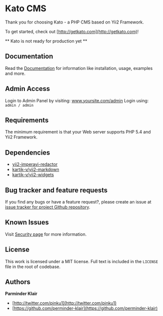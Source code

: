 # Kato CMS
Thank you for choosing Kato - a PHP CMS based on Yii2 Framework.

To get started, check out [http://getkato.com](http://getkato.com)!

** Kato is not ready for production yet **

## Documentation
Read the [Documentation](docs/index.md) for information like installation, usage, examples and more.

## Admin Access
Login to Admin Panel by visiting: www.yoursite.com/admin
Login using: `admin / admin`

## Requirements
The minimum requirement is that your Web server supports PHP 5.4 and Yii2 Framework.

## Dependencies
* [yii2-imperavi-redactor](https://github.com/asofter/yii2-imperavi-redactor)
* [kartik-v/yii2-markdown](https://github.com/kartik-v/yii2-markdown)
* [kartik-v/yii2-widgets](https://github.com/kartik-v/yii2-widgets)

## Bug tracker and feature requests
If you find any bugs or have a feature request?, please create an issue at [issue tracker for project Github repository](https://github.com/perminder-klair/kato/issues).

## Known Issues
Visit [Security page](docs/security.md) for more information.

## License
This work is licensed under a MIT license. Full text is included in the `LICENSE` file in the root of codebase.

## Authors
**Parminder Klair**

+ [http://twitter.com/pinku1](http://twitter.com/pinku1)
+ [https://github.com/perminder-klair](https://github.com/perminder-klair)